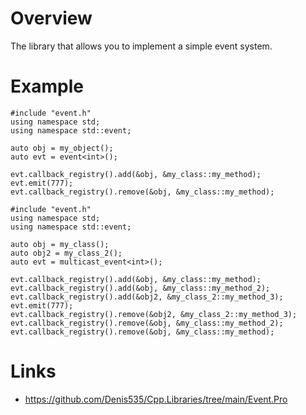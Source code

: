 # Overview

The library that allows you to implement a simple event system.

# Example

```
#include "event.h"
using namespace std;
using namespace std::event;

auto obj = my_object();
auto evt = event<int>();

evt.callback_registry().add(&obj, &my_class::my_method);
evt.emit(777);
evt.callback_registry().remove(&obj, &my_class::my_method);
```

```
#include "event.h"
using namespace std;
using namespace std::event;

auto obj = my_class();
auto obj2 = my_class_2();
auto evt = multicast_event<int>();

evt.callback_registry().add(&obj, &my_class::my_method);
evt.callback_registry().add(&obj, &my_class::my_method_2);
evt.callback_registry().add(&obj2, &my_class_2::my_method_3);
evt.emit(777);
evt.callback_registry().remove(&obj2, &my_class_2::my_method_3);
evt.callback_registry().remove(&obj, &my_class::my_method_2);
evt.callback_registry().remove(&obj, &my_class::my_method);
```

# Links

- https://github.com/Denis535/Cpp.Libraries/tree/main/Event.Pro
